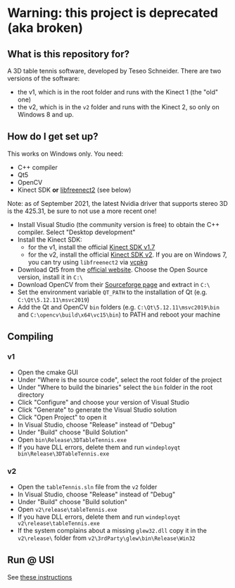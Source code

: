 # Warning: this project is deprecated (aka broken)

## What is this repository for?
A 3D table tennis software, developed by Teseo Schneider. There are two versions of the software:
* the v1, which is in the root folder and runs with the Kinect 1 (the "old" one)
* the v2, which is in the `v2` folder and runs with the Kinect 2, so only on Windows 8 and up.


## How do I get set up?
This works on Windows only. You need:

* C++ compiler
* Qt5
* OpenCV
* Kinect SDK **or** [libfreenect2](https://github.com/OpenKinect/libfreenect2) (see below)

Note: as of September 2021, the latest Nvidia driver that supports stereo 3D is the 425.31,
be sure to not use a more recent one!

* Install Visual Studio (the community version is free) to obtain the C++ compiler. Select "Desktop development"
* Install the Kinect SDK:
    * for the v1, install the official [Kinect SDK v1.7](https://www.microsoft.com/en-us/download/details.aspx?id=36996)
    * for the v2, install the official [Kinect SDK v2](https://www.microsoft.com/en-us/download/details.aspx?id=44561). 
    If you are on Windows 7, you can try using `libfreenect2` via [vcpkg](https://vcpkg.io/)
* Download Qt5 from the [official website](https://www.qt.io/download/). Choose the Open Source version, install it in `C:\`
* Download OpenCV from their [Sourceforge page](https://sourceforge.net/projects/opencvlibrary/) and extract in `C:\`
* Set the environment variable `QT_PATH` to the installation of Qt (e.g. `C:\Qt\5.12.11\msvc2019`)
* Add the Qt and OpenCV `bin` folders (e.g. `C:\Qt\5.12.11\msvc2019\bin` and `C:\opencv\build\x64\vc15\bin`) to PATH and reboot your machine


## Compiling

### v1
* Open the cmake GUI
* Under "Where is the source code", select the root folder of the project
* Under "Where to build the binaries" select the `bin` folder in the root directory
* Click "Configure" and choose your version of Visual Studio
* Click "Generate" to generate the Visual Studio solution
* Click "Open Project" to open it
* In Visual Studio, choose "Release" instead of "Debug"
* Under "Build" choose "Build Solution"
* Open `bin\Release\3DTableTennis.exe`
* If you have DLL errors, delete them and run `windeployqt bin\Release\3DTableTennis.exe`

### v2
* Open the `tableTennis.sln` file from the `v2` folder
* In Visual Studio, choose "Release" instead of "Debug"
* Under "Build" choose "Build solution"
* Open `v2\release\tableTennis.exe`
* If you have DLL errors, delete them and run `windeployqt v2\release\tableTennis.exe`
* If the system complains about a missing `glew32.dll` copy it in the `v2\release\` folder
from `v2\3rdParty\glew\bin\Release\Win32`


## Run @ USI
See [these instructions](https://github.com/USI-Showroom/3DTableTennis/blob/master/docs/3DTableTennis_Manual_ITA.pdf)
